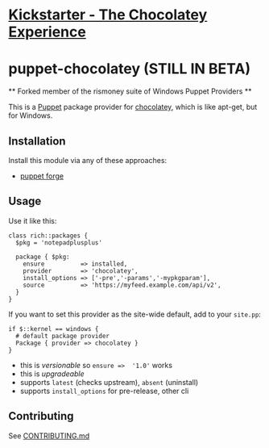 # [Kickstarter - The Chocolatey Experience](https://www.kickstarter.com/projects/ferventcoder/chocolatey-the-alternative-windows-store-like-yum)


puppet-chocolatey (STILL IN BETA)
=================

** Forked member of the rismoney suite of Windows Puppet Providers **

This is a [Puppet](http://docs.puppetlabs.com/) package provider for
[chocolatey](https://github.com/chocolatey/chocolatey), which is
like apt-get, but for Windows.


Installation
------------

Install this module via any of these approaches:

* [puppet forge](http://forge.puppetlabs.com/PierrickL/chocolatey)


Usage
-----

Use it like this:

```puppet
class rich::packages {
  $pkg = 'notepadplusplus'

  package { $pkg:
    ensure          => installed,
    provider        => 'chocolatey',
    install_options => ['-pre','-params','-mypkgparam'],
    source          => 'https://myfeed.example.com/api/v2',
  }
}
```

If you want to set this provider as the site-wide default,
add to your `site.pp`:

```puppet
if $::kernel == windows {
  # default package provider
  Package { provider => chocolatey }
}
```

* this is *versionable* so `ensure =>  '1.0'` works
* this is *upgradeable*
* supports `latest` (checks upstream), `absent` (uninstall)
* supports `install_options` for pre-release, other cli


Contributing
------------

See [CONTRIBUTING.md](https://github.com/PierrickI3/puppet-chocolatey/blob/master/CONTRIBUTING.md)
